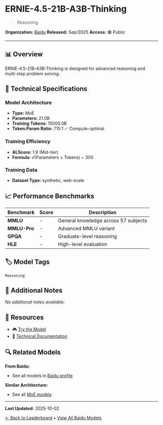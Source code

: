 # ERNIE-4.5-21B-A3B-Thinking

> Reasoning

**Organization:** [Baidu](../../labs/baidu.md)
**Released:** Sep/2025
**Access:** 🟢 Public

---

## 📊 Overview

ERNIE-4.5-21B-A3B-Thinking is designed for advanced reasoning and multi-step problem solving.

## 🔧 Technical Specifications

### Model Architecture
- **Type:** MoE
- **Parameters:** 21.0B
- **Training Tokens:** 15000.0B
- **Token:Param Ratio:** 715:1 ✅ Compute-optimal

### Training Efficiency
- **ALScore:** 1.9 (Mid-tier)
- **Formula:** √(Parameters × Tokens) ÷ 300

### Training Data
- **Dataset Type:** synthetic, web-scale

## 📈 Performance Benchmarks

| Benchmark | Score | Description |
|-----------|-------|-------------|
| **MMLU** | - | General knowledge across 57 subjects |
| **MMLU-Pro** | - | Advanced MMLU variant |
| **GPQA** | - | Graduate-level reasoning |
| **HLE** | - | High-level evaluation |

## 🏷️ Model Tags

`Reasoning`

## 📝 Additional Notes

_No additional notes available._

## 🔗 Resources

- 🎮 [Try the Model](https://huggingface.co/baidu/ERNIE-4.5-21B-A3B-Thinking)
- 📄 [Technical Documentation](https://huggingface.co/baidu/ERNIE-4.5-21B-A3B-Thinking)

## 🔍 Related Models

**From Baidu:**
- See all models in [Baidu profile](../../labs/baidu.md)

**Similar Architecture:**
- See all [MoE models](../../architectures/moe.md)

---

**Last Updated:** 2025-10-02

[← Back to Leaderboard](../../README.md) • [View All Baidu Models](../../labs/baidu.md)
